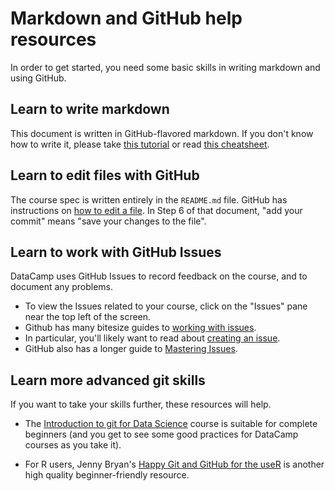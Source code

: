 # Markdown and GitHub help resources

In order to get started, you need some basic skills in writing markdown and using GitHub.

## Learn to write markdown

This document is written in GitHub-flavored markdown. If you don't know how to write it, please take [this tutorial](https://www.markdowntutorial.com) or read [this cheatsheet](https://github.com/adam-p/markdown-here/wiki/Markdown-Cheatsheet).

## Learn to edit files with GitHub

The course spec is written entirely in the `README.md` file. GitHub has instructions on [how to edit a file](https://help.github.com/articles/editing-files-in-your-repository). In Step 6 of that document, "add your commit" means "save your changes to the file".

## Learn to work with GitHub Issues

DataCamp uses GitHub Issues to record feedback on the course, and to document any problems.

- To view the Issues related to your course, click on the "Issues" pane near the top left of the screen.
- Github has many bitesize guides to [working with issues](https://help.github.com/articles/managing-your-work-with-issues/).
- In particular, you'll likely want to read about [creating an issue](https://help.github.com/articles/creating-an-issue).
- GitHub also has a longer guide to [Mastering Issues](https://guides.github.com/features/issues).

## Learn more advanced git skills

If you want to take your skills further, these resources will help.

- The [Introduction to git for Data Science](https://www.datacamp.com/courses/introduction-to-git-for-data-science) course is suitable for complete beginners (and you get to see some good practices for DataCamp courses as you take it).

- For R users, Jenny Bryan's [Happy Git and GitHub for the useR](http://happygitwithr.com) is another high quality beginner-friendly resource.
